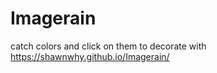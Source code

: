 # Imagerain
catch colors and click on them to decorate with
https://shawnwhy.github.io/Imagerain/


